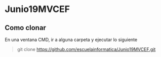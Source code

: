 # Junio19MVCEF

## Como clonar

En una ventana CMD, ir a alguna carpeta y ejecutar lo siguiente

> git clone https://github.com/escuelainformatica/Junio19MVCEF.git

